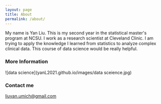 ```yaml
---
layout: page
title: About
permalink: /about/
---
```

My name is Yan Liu. This is my second year in the statistical master's program at NCSU. I work as a research scientist at Cleveland Clinic. I am trying to apply the knowledge I learned from statistics to analyze complex clinical data. This course of data science would be really helpful.

### More Information

![data science](yanL2021.github.io/images/data sceience.jpg)

### Contact me

[liuyan.umich@gmail.com](mailto:liuyan.umich@gmail.com)
